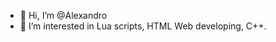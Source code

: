 - 👋 Hi, I’m @Alexandro
- 👀 I’m interested in Lua scripts, HTML Web developing, C++.

<!---
abasjelepolagala/abasjelepolagala is a ✨ special ✨ repository because its `README.md` (this file) appears on your GitHub profile.
You can click the Preview link to take a look at your changes.
--->
